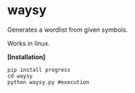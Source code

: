 # waysy
Generates a wordlist from given symbols.

Works in linux.

**[Installation]**
```git clone https://github.com/Elliot-Goodwill/waysy.git
pip install progress
cd waysy
python waysy.py #execution
```

